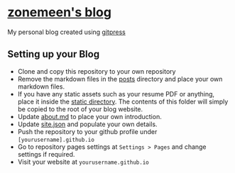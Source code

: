 # [zonemeen's blog](https://zonemeen.github.io)
My personal blog created using [gitpress](https://github.com/zonemeen/gitpress)

## Setting up your Blog

* Clone and copy this repository to your own repository
* Remove the markdown files in the [posts](https://github.com/zonemeen/zonemeen.github.io/tree/main/posts) directory and place your own markdown files.
* If you have any static assets such as your resume PDF or anything, place it inside the [static directory](https://github.com/zonemeen/zonemeen.github.io/tree/main/static). The contents of this folder will simply be copied to the root of your blog website.
* Update [about.md](https://github.com/zonemeen/zonemeen.github.io/blob/main/about.md) to place your own introduction.
* Update [site.json](https://github.com/zonemeen/zonemeen.github.io/blob/main/site.json) and populate your own details.
* Push the repository to your github profile under `[yourusername].github.io`
* Go to repository pages settings at `Settings > Pages` and change settings if required.
* Visit your website at `yourusername.github.io`